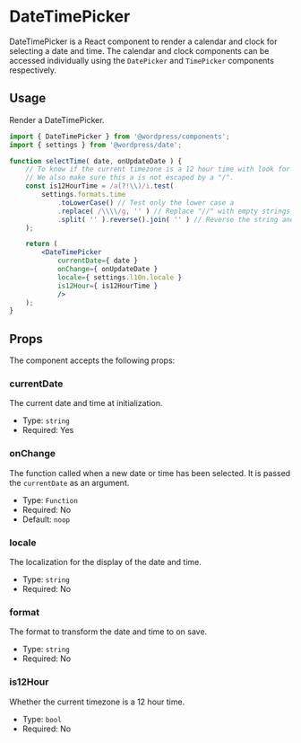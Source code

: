 DateTimePicker
=======

DateTimePicker is a React component to render a calendar and clock for selecting a date and time. The calendar and clock components can be accessed individually using the `DatePicker` and `TimePicker` components respectively.

## Usage

Render a DateTimePicker.

```jsx
import { DateTimePicker } from '@wordpress/components';
import { settings } from '@wordpress/date';

function selectTime( date, onUpdateDate ) {
	// To know if the current timezone is a 12 hour time with look for "a" in the time format.
	// We also make sure this a is not escaped by a "/".
	const is12HourTime = /a(?!\\)/i.test(
		settings.formats.time
			.toLowerCase() // Test only the lower case a
			.replace( /\\\\/g, '' ) // Replace "//" with empty strings
			.split( '' ).reverse().join( '' ) // Reverse the string and test for "a" not followed by a slash
	);

	return (
		<DateTimePicker
		    currentDate={ date }
		    onChange={ onUpdateDate }
		    locale={ settings.l10n.locale }
		    is12Hour={ is12HourTime }
		    />
	);
}
```

## Props

The component accepts the following props:

### currentDate

The current date and time at initialization.

- Type: `string`
- Required: Yes

### onChange

The function called when a new date or time has been selected. It is passed the `currentDate` as an argument.

- Type: `Function`
- Required: No
- Default: `noop`

### locale

The localization for the display of the date and time.

- Type: `string`
- Required: No

### format

The format to transform the date and time to on save.

- Type: `string`
- Required: No

### is12Hour

Whether the current timezone is a 12 hour time.

- Type: `bool`
- Required: No
